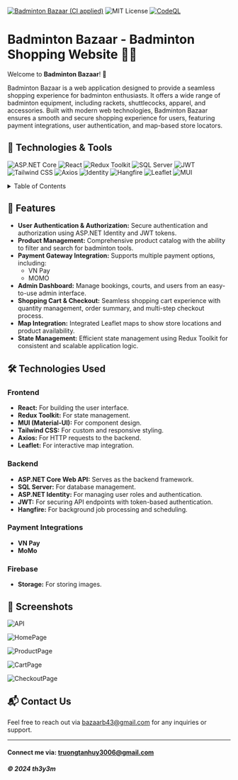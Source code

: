 [![Badminton Bazaar (CI applied)](https://github.com/th3y3m/badminton-bazaar/actions/workflows/ci-script.yml/badge.svg)](https://github.com/th3y3m/badminton-bazaar/actions/workflows/ci-script.yml)
![MIT License](https://img.shields.io/badge/License-MIT-yellow.svg)
[![CodeQL](https://github.com/th3y3m/badminton-bazaar/actions/workflows/github-code-scanning/codeql/badge.svg)](https://github.com/th3y3m/badminton-bazaar/actions/workflows/github-code-scanning/codeql)

# Badminton Bazaar - Badminton Shopping Website 🎾🏸

Welcome to **Badminton Bazaar**! 🎉

Badminton Bazaar is a web application designed to provide a seamless shopping experience for badminton enthusiasts. It offers a wide range of badminton equipment, including rackets, shuttlecocks, apparel, and accessories. Built with modern web technologies, Badminton Bazaar ensures a smooth and secure shopping experience for users, featuring payment integrations, user authentication, and map-based store locators.

## 🔧 Technologies & Tools
![ASP.NET Core](https://img.shields.io/badge/ASP.NET_Core-5C2D91?style=for-the-badge&logo=dot-net&logoColor=white)
![React](https://img.shields.io/badge/React-20232A?style=for-the-badge&logo=react&logoColor=61DAFB)
![Redux Toolkit](https://img.shields.io/badge/Redux_Toolkit-764ABC?style=for-the-badge&logo=redux&logoColor=white)
![SQL Server](https://img.shields.io/badge/SQL_Server-CC2927?style=for-the-badge&logo=microsoft-sql-server&logoColor=white)
![JWT](https://img.shields.io/badge/JWT-black?style=for-the-badge&logo=JSON%20web%20tokens)
![Tailwind CSS](https://img.shields.io/badge/Tailwind_CSS-38B2AC?style=for-the-badge&logo=tailwind-css&logoColor=white)
![Axios](https://img.shields.io/badge/Axios-5A29E4?style=for-the-badge&logo=axios&logoColor=white)
![Identity](https://img.shields.io/badge/Identity-0078D4?style=for-the-badge&logo=asp.net&logoColor=white)
![Hangfire](https://img.shields.io/badge/Hangfire-FF5722?style=for-the-badge&logo=hangfire&logoColor=white)
![Leaflet](https://img.shields.io/badge/Leaflet-199900?style=for-the-badge&logo=leaflet&logoColor=white)
![MUI](https://img.shields.io/badge/MUI-007FFF?style=for-the-badge&logo=mui&logoColor=white)

<details>
  <summary>Table of Contents</summary>
  <ol>
    <li><a href="#-features">Features</a></li>
    <li><a href="#-technologies-used">Technologies Used</a></li>
    <li><a href="#-screenshots">Screenshots</a></li>
    <li><a href="#-contact-us">Contact Us</a></li>
  </ol>
</details>

## 🚀 Features
- **User Authentication & Authorization:** Secure authentication and authorization using ASP.NET Identity and JWT tokens.
- **Product Management:** Comprehensive product catalog with the ability to filter and search for badminton tools.
- **Payment Gateway Integration:** Supports multiple payment options, including:
  - VN Pay
  - MOMO
- **Admin Dashboard:** Manage bookings, courts, and users from an easy-to-use admin interface.
- **Shopping Cart & Checkout:** Seamless shopping cart experience with quantity management, order summary, and multi-step checkout process.
- **Map Integration:** Integrated Leaflet maps to show store locations and product availability.
- **State Management:** Efficient state management using Redux Toolkit for consistent and scalable application logic.

## 🛠️ Technologies Used
### Frontend
- **React:** For building the user interface.
- **Redux Toolkit:** For state management.
- **MUI (Material-UI):** For component design.
- **Tailwind CSS:** For custom and responsive styling.
- **Axios:** For HTTP requests to the backend.
- **Leaflet:** For interactive map integration.

### Backend
- **ASP.NET Core Web API:** Serves as the backend framework.
- **SQL Server:** For database management.
- **ASP.NET Identity:** For managing user roles and authentication.
- **JWT:** For securing API endpoints with token-based authentication.
- **Hangfire:** For background job processing and scheduling.

### Payment Integrations
- **VN Pay**
- **MoMo**

### Firebase
- **Storage:** For storing images.

## 📸 Screenshots
![API](https://github.com/th3y3m/badminton-bazaar/blob/main/Screenshots/API.jpeg)

![HomePage](https://github.com/th3y3m/badminton-bazaar/blob/main/Screenshots/Home.jpeg)

![ProductPage](https://github.com/th3y3m/badminton-bazaar/blob/main/Screenshots/Product.jpeg)

![CartPage](https://github.com/th3y3m/badminton-bazaar/blob/main/Screenshots/Cart.jpeg)

![CheckoutPage](https://github.com/th3y3m/badminton-bazaar/blob/main/Screenshots/Checkout.jpeg)

## 📬 Contact Us
Feel free to reach out via [bazaarb43@gmail.com](mailto:bazaarb43@gmail.com) for any inquiries or support.

---
#### Connect me via: truongtanhuy3006@gmail.com

##### &#169; 2024 th3y3m
